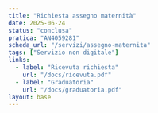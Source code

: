```yaml
---
title: "Richiesta assegno maternità"
date: 2025-06-24
status: "conclusa"
pratica: "AN4059281"
scheda_url: "/servizi/assegno-maternita"
tags: ["Servizio non digitale"]
links:
  - label: "Ricevuta richiesta"
    url: "/docs/ricevuta.pdf"
  - label: "Graduatoria"
    url: "/docs/graduatoria.pdf"
layout: base
---
```

